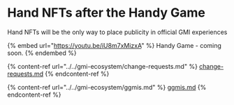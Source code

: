 # Hand NFTs after the Handy Game

Hand NFTs will be the only way to place publicity in official GMI experiences

{% embed url="https://youtu.be/iU8m7xMizxA" %}
Handy Game - coming soon.
{% endembed %}

{% content-ref url="../../gmi-ecosystem/change-requests.md" %}
[change-requests.md](../../gmi-ecosystem/change-requests.md)
{% endcontent-ref %}

{% content-ref url="../../gmi-ecosystem/ggmis.md" %}
[ggmis.md](../../gmi-ecosystem/ggmis.md)
{% endcontent-ref %}
